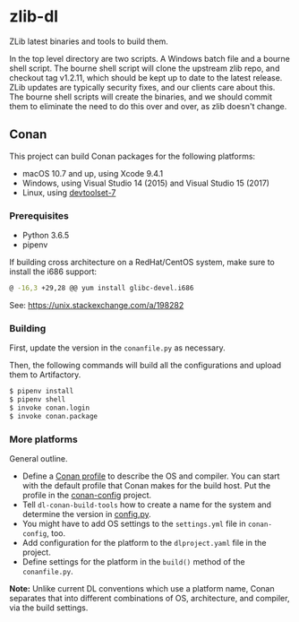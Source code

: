 # zlib-dl

ZLib latest binaries and tools to build them.

In the top level directory are two scripts.  A Windows batch file and a bourne shell script.  The bourne shell script will clone the upstream zlib repo, and checkout tag v1.2.11, which should be kept up to date to the latest release.  ZLib updates are typically security fixes, and our clients care about this.
The bourne shell scripts will create the binaries, and we should commit them to eliminate the need to do this over and over, as zlib doesn't change.

## Conan

This project can build Conan packages for the following platforms:

- macOS 10.7 and up, using Xcode 9.4.1
- Windows, using Visual Studio 14 (2015) and Visual Studio 15 (2017)
- Linux, using [devtoolset-7](https://www.softwarecollections.org/en/scls/rhscl/devtoolset-7/)

### Prerequisites

- Python 3.6.5
- pipenv

If building cross architecture on a RedHat/CentOS system, make sure to install the i686 support:

```bash
@ -16,3 +29,28 @@ yum install glibc-devel.i686
```

See: https://unix.stackexchange.com/a/198282

### Building

First, update the version in the `conanfile.py` as necessary.

Then, the following commands will build all the configurations and upload them to Artifactory.

```bash
$ pipenv install
$ pipenv shell
$ invoke conan.login
$ invoke conan.package
```

### More platforms

General outline.

- Define a [Conan profile](https://docs.conan.io/en/latest/reference/profiles.html) to describe the OS and compiler. You can start with the default profile that Conan makes for the build host. Put the profile in the [conan-config](https://octocat.dlogics.com/datalogics/conan-config) project.
- Tell `dl-conan-build-tools` how to create a name for the system and determine the version in [config.py](https://octocat.dlogics.com/datalogics/dl-conan-build-tools/blob/develop/dl_conan_build_tools/config.py#L28).
- You might have to add OS settings to the `settings.yml` file in `conan-config`, too.
- Add configuration for the platform to the `dlproject.yaml` file in the project.
- Define settings for the platform in the `build()` method of the `conanfile.py`.

**Note:** Unlike current DL conventions which use a platform name, Conan separates that into different combinations of OS, architecture, and compiler, via the build settings.
